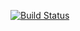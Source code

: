 [![Build Status](https://app.travis-ci.com/Regionald/projects-settings_bill_expressjs.svg?branch=master)](https://app.travis-ci.com/Regionald/projects-settings_bill_expressjs)
